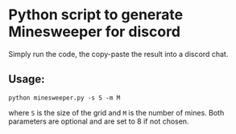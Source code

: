 # Python script to generate Minesweeper for discord

Simply run the code, the copy-paste the result into a discord chat.

## Usage:

```
python minesweeper.py -s S -m M
```

where `S` is the size of the grid and `M` is the number of mines. Both parameters are optional and are set to 8 if not chosen.
